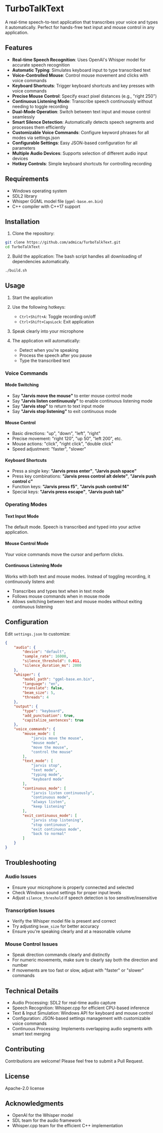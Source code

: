 # TurboTalkText

A real-time speech-to-text application that transcribes your voice and types it automatically. Perfect for hands-free text input and mouse control in any application.

## Features

- **Real-time Speech Recognition**: Uses OpenAI's Whisper model for accurate speech recognition
- **Automatic Typing**: Simulates keyboard input to type transcribed text
- **Voice-Controlled Mouse**: Control mouse movement and clicks with voice commands
- **Keyboard Shortcuts**: Trigger keyboard shortcuts and key presses with voice commands
- **Precise Mouse Control**: Specify exact pixel distances (e.g., "right 250")
- **Continuous Listening Mode**: Transcribe speech continuously without needing to toggle recording
- **Dual-Mode Operation**: Switch between text input and mouse control seamlessly
- **Smart Silence Detection**: Automatically detects speech segments and processes them efficiently
- **Customizable Voice Commands**: Configure keyword phrases for all modes via settings.json
- **Configurable Settings**: Easy JSON-based configuration for all parameters
- **Multiple Audio Devices**: Supports selection of different audio input devices
- **Hotkey Controls**: Simple keyboard shortcuts for controlling recording

## Requirements

- Windows operating system
- SDL2 library
- Whisper GGML model file (`ggml-base.en.bin`)
- C++ compiler with C++17 support

## Installation

1. Clone the repository:
```bash
git clone https://github.com/admica/TurboTalkText.git
cd TurboTalkText
```

2. Build the application:
The bash script handles all downloading of dependencies automatically.
```bash
./build.sh
```

## Usage

1. Start the application
2. Use the following hotkeys:
   - `Ctrl+Shift+A`: Toggle recording on/off
   - `Ctrl+Shift+CapsLock`: Exit application

3. Speak clearly into your microphone
4. The application will automatically:
   - Detect when you're speaking
   - Process the speech after you pause
   - Type the transcribed text

### Voice Commands

#### Mode Switching
- Say **"Jarvis move the mouse"** to enter mouse control mode
- Say **"Jarvis listen continuously"** to enable continuous listening mode
- Say **"Jarvis stop"** to return to text input mode
- Say **"Jarvis stop listening"** to exit continuous mode

#### Mouse Control
- Basic directions: "up", "down", "left", "right"
- Precise movement: "right 120", "up 50", "left 200", etc.
- Mouse actions: "click", "right click", "double click"
- Speed adjustment: "faster", "slower"

#### Keyboard Shortcuts
- Press a single key: **"Jarvis press enter"**, **"Jarvis push space"**
- Press key combinations: **"Jarvis press control alt delete"**, **"Jarvis push control c"**
- Function keys: **"Jarvis press f5"**, **"Jarvis push control f4"**
- Special keys: **"Jarvis press escape"**, **"Jarvis push tab"**

### Operating Modes

#### Text Input Mode
The default mode. Speech is transcribed and typed into your active application.

#### Mouse Control Mode
Your voice commands move the cursor and perform clicks.

#### Continuous Listening Mode
Works with both text and mouse modes. Instead of toggling recording, it continuously listens and:
- Transcribes and types text when in text mode
- Follows mouse commands when in mouse mode
- Allows switching between text and mouse modes without exiting continuous listening

## Configuration

Edit `settings.json` to customize:

```json
{
    "audio": {
        "device": "default",
        "sample_rate": 16000,
        "silence_threshold": 0.011,
        "silence_duration_ms": 2000
    },
    "whisper": {
        "model_path": "ggml-base.en.bin",
        "language": "en",
        "translate": false,
        "beam_size": 5,
        "threads": 4
    },
    "output": {
        "type": "keyboard",
        "add_punctuation": true,
        "capitalize_sentences": true
    },
    "voice_commands": {
        "mouse_mode": [
            "jarvis move the mouse", 
            "mouse mode", 
            "move the mouse", 
            "control the mouse"
        ],
        "text_mode": [
            "jarvis stop", 
            "text mode", 
            "typing mode", 
            "keyboard mode"
        ],
        "continuous_mode": [
            "jarvis listen continuously", 
            "continuous mode", 
            "always listen", 
            "keep listening"
        ],
        "exit_continuous_mode": [
            "jarvis stop listening", 
            "stop continuous", 
            "exit continuous mode", 
            "back to normal"
        ]
    }
}
```

## Troubleshooting

### Audio Issues
- Ensure your microphone is properly connected and selected
- Check Windows sound settings for proper input levels
- Adjust `silence_threshold` if speech detection is too sensitive/insensitive

### Transcription Issues
- Verify the Whisper model file is present and correct
- Try adjusting `beam_size` for better accuracy
- Ensure you're speaking clearly and at a reasonable volume

### Mouse Control Issues
- Speak direction commands clearly and distinctly
- For numeric movements, make sure to clearly say both the direction and number
- If movements are too fast or slow, adjust with "faster" or "slower" commands

## Technical Details

- Audio Processing: SDL2 for real-time audio capture
- Speech Recognition: Whisper.cpp for efficient CPU-based inference
- Text & Input Simulation: Windows API for keyboard and mouse control
- Configuration: JSON-based settings management with customizable voice commands
- Continuous Processing: Implements overlapping audio segments with smart text merging

## Contributing

Contributions are welcome! Please feel free to submit a Pull Request.

## License

Apache-2.0 license

## Acknowledgments

- OpenAI for the Whisper model
- SDL team for the audio framework
- Whisper.cpp team for the efficient C++ implementation 
